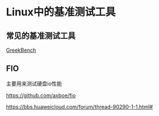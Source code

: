 # Linux中的基准测试工具

## 常见的基准测试工具

[GreekBench](https://www.geekbench.com/download/linux/)


## FIO
主要用来测试硬盘io性能

https://github.com/axboe/fio

https://bbs.huaweicloud.com/forum/thread-90290-1-1.html#